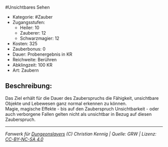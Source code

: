 #Unsichtbares Sehen  
- Kategorie: #Zauber  
- Zugangsstufen:  
  - Heiler: 10  
  - Zauberer: 12  
  - Schwarzmagier: 12  
- Kosten: 325  
- Zauberbonus: 0  
- Dauer: Probenergebnis in KR  
- Reichweite: Berühren  
- Abklingzeit: 100 KR  
- Art: Zaubern     

## Beschreibung:
Das Ziel erhält für die Dauer des Zauberspruchs die Fähigkeit, unsichtbare Objekte und Lebewesen ganz normal erkennen zu können.<br>Magie, magische Effekte - bis auf den Zauberspruch Unsichtbarkeit - oder auch verborgene Fallen gelten nicht als unsichtbar in Bezug auf diesen Zauberspruch.


___
*Fanwerk für [Dungeonslayers](https://www.dungeonslayers.net/) (C) Christian Kennig | Quelle: GRW | Lizenz: [CC-BY-NC-SA 4.0](https://creativecommons.org/licenses/by-nc-sa/4.0/deed.de)*